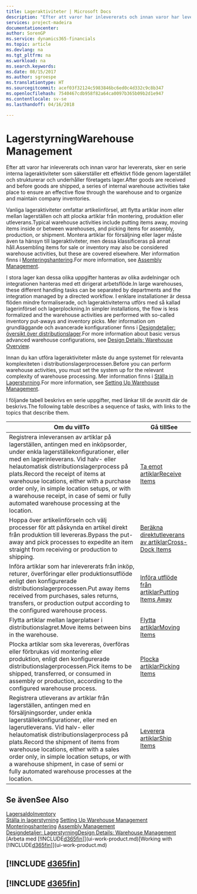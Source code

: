 ```yaml
---
title: Lageraktiviteter | Microsoft Docs
description: "Efter att varor har inlevererats och innan varor har levererats, sker en serie interna lageraktiviteter som säkerställer ett effektivt flöde genom lagerstället och strukturerar och underhåller företagets lager."
services: project-madeira
documentationcenter: 
author: SorenGP
ms.service: dynamics365-financials
ms.topic: article
ms.devlang: na
ms.tgt_pltfrm: na
ms.workload: na
ms.search.keywords: 
ms.date: 08/15/2017
ms.author: sgroespe
ms.translationtype: HT
ms.sourcegitcommit: acef03f32124c5983846bc6ed0c4d332c9c8b347
ms.openlocfilehash: 7540467cdb958f82a64ca0097b365b09b2d1e947
ms.contentlocale: sv-se
ms.lasthandoff: 04/16/2018

---
```

# <a name="warehouse-management"></a><span data-ttu-id="d7264-103">Lagerstyrning</span><span class="sxs-lookup"><span data-stu-id="d7264-103">Warehouse Management</span></span>
<span data-ttu-id="d7264-104">Efter att varor har inlevererats och innan varor har levererats, sker en serie interna lageraktiviteter som säkerställer ett effektivt flöde genom lagerstället och strukturerar och underhåller företagets lager.</span><span class="sxs-lookup"><span data-stu-id="d7264-104">After goods are received and before goods are shipped, a series of internal warehouse activities take place to ensure an effective flow through the warehouse and to organize and maintain company inventories.</span></span>

<span data-ttu-id="d7264-105">Vanliga lageraktiviteter omfattar artikelinförsel, att flytta artiklar inom eller mellan lagerställen och att plocka artiklar från montering, produktion eller utleverans.</span><span class="sxs-lookup"><span data-stu-id="d7264-105">Typical warehouse activities include putting items away, moving items inside or between warehouses, and picking items for assembly, production, or shipment.</span></span> <span data-ttu-id="d7264-106">Montera artiklar för försäljning eller lager måste även ta hänsyn till lageraktiviteter, men dessa klassificeras på annat håll.</span><span class="sxs-lookup"><span data-stu-id="d7264-106">Assembling items for sale or inventory may also be considered warehouse activities, but these are covered elsewhere.</span></span> <span data-ttu-id="d7264-107">Mer information finns i [Monteringshantering](assembly-assemble-items.md).</span><span class="sxs-lookup"><span data-stu-id="d7264-107">For more information, see [Assembly Management](assembly-assemble-items.md).</span></span>  

<span data-ttu-id="d7264-108">I stora lager kan dessa olika uppgifter hanteras av olika avdelningar och integrationen hanteras med ett dirigerat arbetsflöde.</span><span class="sxs-lookup"><span data-stu-id="d7264-108">In large warehouses, these different handling tasks can be separated by departments and the integration managed by a directed workflow.</span></span> <span data-ttu-id="d7264-109">I enklare installationer är dessa flöden mindre formaliserade, och lageraktiviteterna utförs med så kallad lagerinförsel och lagerplockning.</span><span class="sxs-lookup"><span data-stu-id="d7264-109">In simpler installations, the flow is less formalized and the warehouse activities are performed with so-called inventory put-aways and inventory picks.</span></span> <span data-ttu-id="d7264-110">Mer information om grundläggande och avancerade konfigurationer finns i [Designdetaljer: översikt över distributionslager](design-details-warehouse-overview.md).</span><span class="sxs-lookup"><span data-stu-id="d7264-110">For more information about basic versus advanced warehouse configurations, see [Design Details: Warehouse Overview](design-details-warehouse-overview.md).</span></span>

<span data-ttu-id="d7264-111">Innan du kan utföra lageraktiviteter måste du ange systemet för relevanta komplexiteten i distributionslagerprocessen.</span><span class="sxs-lookup"><span data-stu-id="d7264-111">Before you can perform warehouse activities, you must set the system up for the relevant complexity of warehouse processing.</span></span> <span data-ttu-id="d7264-112">Mer information finns i [Ställa in Lagerstyrning](warehouse-setup-warehouse.md).</span><span class="sxs-lookup"><span data-stu-id="d7264-112">For more information, see [Setting Up Warehouse Management](warehouse-setup-warehouse.md).</span></span>

 <span data-ttu-id="d7264-113">I följande tabell beskrivs en serie uppgifter, med länkar till de avsnitt där de beskrivs.</span><span class="sxs-lookup"><span data-stu-id="d7264-113">The following table describes a sequence of tasks, with links to the topics that describe them.</span></span>   

|<span data-ttu-id="d7264-114">**Om du vill**</span><span class="sxs-lookup"><span data-stu-id="d7264-114">**To**</span></span>|<span data-ttu-id="d7264-115">**Gå till**</span><span class="sxs-lookup"><span data-stu-id="d7264-115">**See**</span></span>|  
|------------|-------------|  
|<span data-ttu-id="d7264-116">Registrera inleveransen av artiklar på lagerställen, antingen med en inköpsorder, under enkla lagerställekonfigurationer, eller med en lagerinleverans. Vid halv- eller helautomatisk distributionslagerprocess på plats.</span><span class="sxs-lookup"><span data-stu-id="d7264-116">Record the receipt of items at warehouse locations, either with a purchase order only, in simple location setups, or with a warehouse receipt, in case of semi or fully automated warehouse processing at the location.</span></span>|[<span data-ttu-id="d7264-117">Ta emot artiklar</span><span class="sxs-lookup"><span data-stu-id="d7264-117">Receive Items</span></span>](warehouse-how-receive-items.md)|
|<span data-ttu-id="d7264-118">Hoppa över artikelinförseln och välj processer för att påskynda en artikel direkt från produktion till levereras.</span><span class="sxs-lookup"><span data-stu-id="d7264-118">Bypass the put-away and pick processes to expedite an item straight from receiving or production to shipping.</span></span>|[<span data-ttu-id="d7264-119">Beräkna direktutleverans av artiklar</span><span class="sxs-lookup"><span data-stu-id="d7264-119">Cross-Dock Items</span></span>](warehouse-how-to-cross-dock-items.md)|    
|<span data-ttu-id="d7264-120">Införa artiklar som har inlevererats från inköp, returer, överföringar eller produktionsutflöde enligt den konfigurerade distributionslagerprocessen.</span><span class="sxs-lookup"><span data-stu-id="d7264-120">Put away items received from purchases, sales returns, transfers, or production output according to the configured warehouse process.</span></span>|[<span data-ttu-id="d7264-121">Införa utflöde från artiklar</span><span class="sxs-lookup"><span data-stu-id="d7264-121">Putting Items Away</span></span>](warehouse-put-away-items.md)|
|<span data-ttu-id="d7264-122">Flytta artiklar mellan lagerplatser i distributionslagret.</span><span class="sxs-lookup"><span data-stu-id="d7264-122">Move items between bins in the warehouse.</span></span>|[<span data-ttu-id="d7264-123">Flytta artiklar</span><span class="sxs-lookup"><span data-stu-id="d7264-123">Moving Items</span></span>](warehouse-move-items.md)|
|<span data-ttu-id="d7264-124">Plocka artiklar som ska levereras, överföras eller förbrukas vid montering eller produktion, enligt den konfigurerade distributionslagerprocessen.</span><span class="sxs-lookup"><span data-stu-id="d7264-124">Pick items to be shipped, transferred, or consumed in assembly or production, according to the configured warehouse process.</span></span>|[<span data-ttu-id="d7264-125">Plocka artiklar</span><span class="sxs-lookup"><span data-stu-id="d7264-125">Picking Items</span></span>](warehouse-pick-items.md)|
|<span data-ttu-id="d7264-126">Registrera utleverans av artiklar från lagerställen, antingen med en försäljningsorder, under enkla lagerställekonfigurationer, eller med en lagerutleverans. Vid halv- eller helautomatisk distributionslagerprocess på plats.</span><span class="sxs-lookup"><span data-stu-id="d7264-126">Record the shipment of items from warehouse locations, either with a sales order only, in simple location setups, or with a warehouse shipment, in case of semi or fully automated warehouse processes at the location.</span></span>|[<span data-ttu-id="d7264-127">Leverera artiklar</span><span class="sxs-lookup"><span data-stu-id="d7264-127">Ship Items</span></span>](warehouse-how-ship-items.md)|  

## <a name="see-also"></a><span data-ttu-id="d7264-128">Se även</span><span class="sxs-lookup"><span data-stu-id="d7264-128">See Also</span></span>  
[<span data-ttu-id="d7264-129">Lagersaldo</span><span class="sxs-lookup"><span data-stu-id="d7264-129">Inventory</span></span>](inventory-manage-inventory.md)  
<span data-ttu-id="d7264-130">[Ställa in lagerstyrning](warehouse-setup-warehouse.md)   </span><span class="sxs-lookup"><span data-stu-id="d7264-130">[Setting Up Warehouse Management](warehouse-setup-warehouse.md)   </span></span>  
<span data-ttu-id="d7264-131">[Monteringshantering](assembly-assemble-items.md)  </span><span class="sxs-lookup"><span data-stu-id="d7264-131">[Assembly Management](assembly-assemble-items.md)  </span></span>  
[<span data-ttu-id="d7264-132">Designdetaljer: Lagerstyrning</span><span class="sxs-lookup"><span data-stu-id="d7264-132">Design Details: Warehouse Management</span></span>](design-details-warehouse-management.md)  
<span data-ttu-id="d7264-133">[Arbeta med [!INCLUDE[d365fin](includes/d365fin_md.md)]](ui-work-product.md)</span><span class="sxs-lookup"><span data-stu-id="d7264-133">[Working with [!INCLUDE[d365fin](includes/d365fin_md.md)]](ui-work-product.md)</span></span>  

## [!INCLUDE [d365fin](includes/free_trial_md.md)]  
## [!INCLUDE [d365fin](includes/training_link_md.md)]

